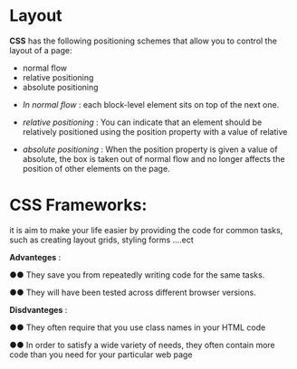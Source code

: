 # Layout 


**CSS** has the following positioning schemes that allow you to control
the layout of a page:

<ul>
<li>normal flow</li>
<li>relative positioning</li>
<li>absolute positioning</li>

</ul>


- *In normal  flow* : each block-level
element sits on top of the next
one.

- *relative positioning* : You can indicate that an element
should be relatively positioned using the position property
with a value of relative

- *absolute positioning* : When the position property is given a value of absolute,
the box is taken out of normal flow and no longer affects the position of other elements on
the page.


# CSS Frameworks: 

it is aim to make your life easier by providing the code for
common tasks, such as creating layout grids, styling forms ....ect

**Advanteges** :

●● They save you from
repeatedly writing code for the same tasks.

●● They will have been tested
across different browser versions. 

**Disdvanteges** :

●● They often require that you use class names in your HTML code

●● In order to satisfy a wide variety of needs, they often contain more code than you need for your particular web page


